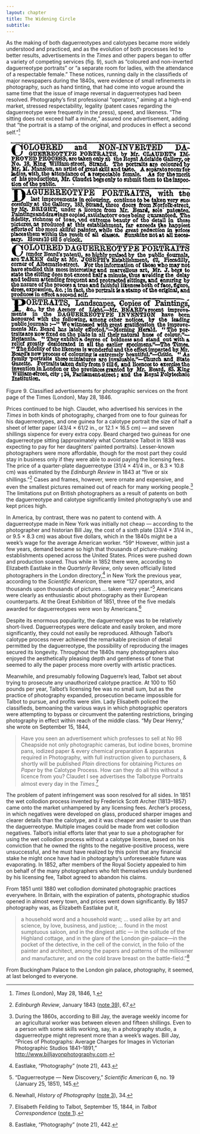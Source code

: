 ```yaml
---
layout: chapter
title: The Widening Circle
subtitle:
---
```


As the making of both daguerreotypes and calotypes became more widely
understood and practiced, and as the evolution of both processes led to
better results, advertisements in the *Times* and other papers began to
offer a variety of competing services (fig.
9), such as “coloured and non-inverted daguerreotype portraits”
or “a separate room for ladies, with the attendance of a respectable
female.” These notices, running daily in the classifieds of major
newspapers during the 1840s, were evidence of small refinements in
photography, such as hand tinting, that had come into vogue around the
same time that the issue of image reversal in daguerreotypes had been
resolved. Photography’s first professional “operators,” aiming at a
high-end market, stressed respectability, legality (patent cases
regarding the daguerreotype were frequently in the press), speed, and
likeness. “The sitting does not exceed half a minute,” assured one
advertisement, adding that “the portrait is a stamp of the original, and
produces in effect a second self.”[^56]

![17690.png](../assets/images/17690.png)
Figure 9. Classified advertisements for photographic services on the front
page of the Times (London), May 28, 1846.

Prices continued to be high. Claudet, who advertised his services in the
*Times* in both kinds of photography, charged from one to four guineas
for his daguerreotypes, and one guinea for a calotype portrait the size
of half a sheet of letter paper (43/4 ×
61/2 in., or 12.1 × 16.5 cm) — and
seven shillings sixpence for every extra copy. Beard charged two guineas
for one daguerreotype sitting (approximately what Constance Talbot in
1838 was expecting to pay for her daughters’ painted portraits).
Lesser-known photographers were more affordable, though for the most
part they could stay in business only if they were able to avoid paying
the licensing fees. The price of a quarter-plate daguerreotype
(31/4 × 41/4 in., or 8.3 ×
10.8 cm) was estimated by the *Edinburgh Review* in 1843 at “five
or six shillings.”[^57] Cases and
frames, however, were ornate and expensive, and even the smallest
pictures remained out of reach for many working people.[^58] The limitations put on British
photographers as a result of patents on both the daguerreotype and
calotype significantly limited photography’s use and kept prices high.

In America, by contrast, there was no patent to contend with. A
daguerreotype made in New York was initially not cheap — according to
the photographer and historian Bill Jay, the cost of a sixth plate
(33/4 × 31/4 in., or 9.5 ×
8.3 cm) was about five dollars, which in the 1840s might be a
week’s wage for the average American worker. ^59^ However, within just a
few years, demand became so high that thousands of picture-making
establishments opened across the United States. Prices were pushed down
and production soared. Thus while in 1852 there were, according to
Elizabeth Eastlake in the *Quarterly Review*, only seven officially
listed photographers in the London directory,[^60] in New York the previous year,
according to the *Scientific American*, there were “127 operators, and
thousands upon thousands of pictures … taken every year.”[^61] Americans were clearly as
enthusiastic about photography as their European counterparts. At the
Great Exhibition of 1851, three of the five medals awarded for
daguerreotypes were won by Americans.[^62]

Despite its enormous popularity, the daguerreotype was to be relatively
short-lived. Daguerreotypes were delicate and easily broken, and more
significantly, they could not easily be reproduced. Although Talbot’s
calotype process never achieved the remarkable precision of detail
permitted by the daguerreotype, the possibility of reproducing the
images secured its longevity. Throughout the 1840s many photographers
also enjoyed the aesthetically pleasing depth and gentleness of tone
that seemed to ally the paper process more overtly with artistic
practices.

Meanwhile, and presumably following Daguerre’s lead, Talbot set about
trying to prosecute any unauthorized calotype practice. At 100 to 150
pounds per year, Talbot’s licensing fee was no small sum, but as the
practice of photography expanded, prosecution became impossible for
Talbot to pursue, and profits were slim. Lady Elisabeth policed the
classifieds, bemoaning the various ways in which photographic operators
were attempting to bypass or circumvent the patenting restrictions,
bringing photography in effect within reach of the middle class. “My
Dear Henry,” she wrote on September 15, 1844,

> Have you seen an advertisement which professes to sell at No 98
> Cheapside not only photographic cameras, but iodine boxes, bromine
> pans, iodized paper & every chemical preparation & apparatus required
> in Photography, with full instruction given to purchasers, & shortly
> will be published *Plain* directions for obtaining Pictures *on Paper*
> by the Calotype Process. How can they do all this without a licence
> from you? Claudet I see advertises the Talbotype Portraits almost
> every day in the *Times*.[^63]

The problem of patent infringement was soon resolved for all sides. In
1851 the wet collodion process invented by Frederick Scott Archer
(1813–1857) came onto the market unhampered by any licensing fees.
Archer’s process, in which negatives were developed on glass, produced
sharper images and clearer details than the calotype, and it was cheaper
and easier to use than the daguerreotype. Multiple images could be made
from wet collodion negatives. Talbot’s initial efforts later that year
to sue a photographer for using the wet collodion process without a
calotype license, based on his conviction that he owned the rights to
the negative-positive process, were unsuccessful, and he must have
realized by this point that any financial stake he might once have had
in photography’s unforeseeable future was evaporating. In 1852, after
members of the Royal Society appealed to him on behalf of the many
photographers who felt themselves unduly burdened by his licensing fee,
Talbot agreed to abandon his claims.

From 1851 until 1880 wet collodion dominated photographic practices
everywhere. In Britain, with the expiration of patents, photographic
studios opened in almost every town, and prices went down significantly.
By 1857 photography was, as Elizabeth Eastlake put it,

> a household word and a household want; … used alike by art and
> science, by love, business, and justice; … found in the most sumptuous
> saloon, and in the dingiest attic — in the solitude of the Highland
> cottage, and in the glare of the London gin-palace—in the pocket of
> the detective, in the cell of the convict, in the folio of the painter
> and architect, among the papers and patterns of the millowner and
> manufacturer, and on the cold brave breast on the battle-field.”[^64]

From Buckingham Palace to the London gin palace, photography, it seemed,
at last belonged to everyone.

[^56]: *Times* (London), May 28, 1846, 1.

[^57]: *Edinburgh Review*, January 1843 ([note 39](04_photographic_portraiture.html#fn:39)), 67.

[^58]: During the 1860s, according to Bill Jay, the average weekly income for an agricultural worker was between eleven and fifteen shillings. Even to a person with some skills working, say, in a photography studio, a daguerreotype might represent more than a week’s wages. Bill Jay, “Prices of Photographs: Average Charges for Images in Victorian Photographic Studios 1841–1891,” <http://www.billjayonphotography.com>.

[^59]: Jay, “Prices of Photographs” ([note 55](04_photographic_portraiture.html#fn:55)).

[^60]: Eastlake, “Photography” (note 21), 443.

[^61]: “Daguerreotype — New Discovery,” *Scientific American* 6, no. 19 (January 25, 1851), 145.

[^62]: Newhall, *History of Photography* ([note 3](01_early_days.html#fn:3)), 34.

[^63]: Elisabeth Feilding to Talbot, September 15, 1844, in *Talbot Correspondence* ([note 1](01_early_days.html#fn:1)).

[^64]: Eastlake, “Photography” (note 21), 442.
